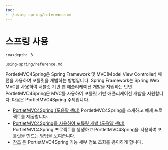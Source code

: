 ```yaml
---
toc:
- ./using-spring/reference.md
---
```

# 스프링 사용

```{toctree}
:maxdepth: 3

using-spring/reference.md
```

PortletMVC4Spring은 Spring Framework 및 MVC(Model View Controller) 패턴을 사용하여 포틀릿을 개발하는 방법입니다. Spring Framework는 Spring Web MVC를 사용하여 서블릿 기반 웹 애플리케이션 개발을 지원하는 반면 PortletMVC4Spring은 MVC를 사용하여 포틀릿 기반 애플리케이션 개발을 지원합니다. 다음은 PortletMVC4Spring 주제입니다.

* [PortletMVC4Spring \(도움말 센터\)](https://help.liferay.com/hc/en-us/articles/360029850931-PortletMVC4Spring) PortletMVC4Spring을 소개하고 예제 프로젝트를 제공합니다.
* [PortletMVC4Spring을 사용하여 포틀릿 개발 \(도움말 센터\)](https://help.liferay.com/hc/en-us/articles/360029028171-Developing-a-Portlet-Using-PortletMVC4Spring) PortletMVC4Spring 프로젝트를 생성하고 PortletMVC4Spring을 사용하여 포틀릿을 만드는 방법을 보여줍니다.
* [참조](./using-spring/reference.md) 은 PortletMVC4Spring 기능 세부 정보 조회를 용이하게 합니다.